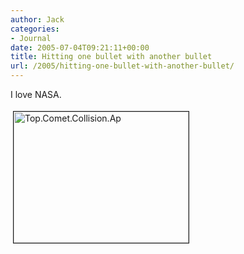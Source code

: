 ```yaml
---
author: Jack
categories:
- Journal
date: 2005-07-04T09:21:11+00:00
title: Hitting one bullet with another bullet
url: /2005/hitting-one-bullet-with-another-bullet/
---
```


I love NASA.

<img src="/files/top.comet.collision.ap.jpg" height="210" width="280" border="1" hspace="4" vspace="4" alt="Top.Comet.Collision.Ap" />
